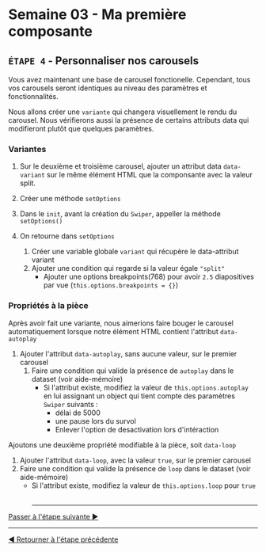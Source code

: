 # Semaine 03 - Ma première composante

## `ÉTAPE 4` - Personnaliser nos carousels

Vous avez maintenant une base de carousel fonctionelle. Cependant, tous vos carousels seront identiques au niveau des paramètres et fonctionnalités.

Nous allons créer une `variante` qui changera visuellement le rendu du carousel. Nous vérifierons aussi la présence de certains attributs data qui modifieront plutôt que quelques paramètres.

### Variantes

1. Sur le deuxième et troisième carousel, ajouter un attribut data `data-variant` sur le même élément HTML que la componsante avec la valeur split.
1. Créer une méthode `setOptions`
1. Dans le `init`, avant la création du `Swiper`, appeller la méthode `setOptions()`
1. On retourne dans `setOptions`

   1. Créer une variable globale `variant` qui récupère le data-attribut variant
   1. Ajouter une condition qui regarde si la valeur égale `"split"`
      - Ajouter une options breakpoints(768) pour avoir `2.5` diapositives par vue (`this.options.breakpoints = {}`)

### Propriétés à la pièce

Après avoir fait une variante, nous aimerions faire bouger le carousel automatiquement lorsque notre élément HTML contient l'attribut `data-autoplay`

1. Ajouter l'attribut `data-autoplay`, sans aucune valeur, sur le premier carousel
   1. Faire une condition qui valide la présence de `autoplay` dans le dataset (voir aide-mémoire)
      - Si l'attribut existe, modifiez la valeur de `this.options.autoplay` en lui assignant un object qui tient compte des paramètres `Swiper` suivants :
        - délai de 5000
        - une pause lors du survol
        - Enlever l'option de desactivation lors d'intéraction

Ajoutons une deuxième propriété modifiable à la pièce, soit `data-loop`

1. Ajouter l'attribut `data-loop`, avec la valeur `true`, sur le premier carousel
1. Faire une condition qui valide la présence de `loop` dans le dataset (voir aide-mémoire)
   - Si l'attribut existe, modifiez la valeur de `this.options.loop` pour `true`
     <br><br><hr>

[Passer à l'étape suivante ▶](e.md)

<hr>

[◀ Retourner à l'étape précédente](c.md)
